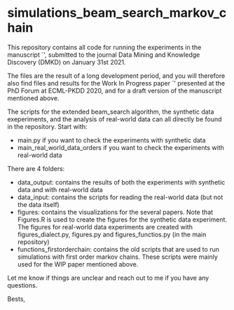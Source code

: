 # simulations_beam_search_markov_chain

This repository contains all code for running the experiments in the manuscript `', submitted to the journal Data Mining and Knowledge Discovery (DMKD) on January 31st 2021. 

The files are the result of a long development period, and you will therefore also find files and results for the Work In Progress paper `' presented at the PhD Forum at ECML-PKDD 2020, and for a draft version of the manuscript mentioned above.

The scripts for the extended beam_search algorithm, the synthetic data exeperiments, and the analysis of real-world data can all directly be found in the repository. Start with:

- main.py if you want to check the experiments with synthetic data
- main_real_world_data_orders if you want to check the experiments with real-world data

There are 4 folders:

- data_output: contains the results of both the experiments with synthetic data and with real-world data
- data_input: contains the scripts for reading the real-world data (but not the data itself)
- figures: contains the visualizations for the several papers. Note that Figures.R is used to create the figures for the synthetic data experiment. The figures for real-world data experiments are created with figures_dialect.py, figures.py and figures_functios.py (in the main repository)
- functions_firstorderchain: contains the old scripts that are used to run simulations with first order markov chains. These scripts were mainly used for the WIP paper mentioned above.

Let me know if things are unclear and reach out to me if you have any questions.

Bests,
